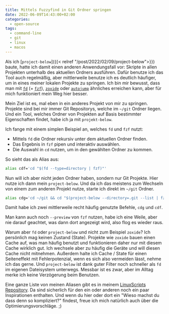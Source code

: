 ```yaml
---
title: Mittels Fuzzyfind in Git Ordner springen
date: 2022-06-09T14:43:00+02:00
categories:
  - open-source
tags:
  - command-line
  - git
  - linux
  - macos
---
```

Als ich [`project-below`]({{< relref "/post/2022/02/09/project-below">}}) baute, hatte ich damit einen anderen Anwendungsfall vor:
Skripte in allen Projekten unterhalb des aktuellen Ordners ausführen.
Dafür benutze ich das Tool auch regelmäßig, aber mittlerweile benutze ich es deutlich häufiger, um in eines meiner lokalen Projekte zu springen.
Ich bin mir bewusst, dass man mit [`fd`](https://github.com/sharkdp/fd) (+ [`fzf`](https://github.com/junegunn/fzf)), [`zoxide`](https://github.com/ajeetdsouza/zoxide) oder [`autojump`](https://github.com/wting/autojump) ähnliches erreichen kann, aber für mich funktioniert mein Weg hier besser.
<!--more-->

Mein Ziel ist es, mal eben in ein anderes Projekt von mir zu springen.
Projekte sind bei mir immer Git Repositorys, welche im `~/git` Ordner liegen.
Und ein Tool, welches Ordner von Projekten auf Basis bestimmter Eigenschaften findet, habe ich ja mit `projekt-below`.

Ich fange mit einem simplen Beispiel an, welches `fd` und `fzf` nutzt:

- Mittels `fd` die Ordner rekursiv unter dem aktuellen Ordner finden.
- Das Ergebnis in `fzf` pipen und interaktiv auswählen.
- Die Auswahl in `cd` nutzen, um in den gewählten Ordner zu kommen.

So sieht das als Alias aus:

```bash
alias cdf='cd "$(fd --type=directory | fzf)"'
```

Nun will ich aber nicht jeden Ordner haben, sondern nur Git Projekte.
Hier nutze ich dann mein `project-below`.
Und da ich das meistens zum Wechseln von einem zum anderen Projekt nutze, starte ich direkt im `~/git` Ordner.

```bash
alias cdg='cd ~/git && cd "$(project-below --directory=.git --list | fzf)"'
```

Damit habe ich zwei mittlerweile recht häufig genutzte Befehle, `cdg` und `cdf`.

Man kann auch noch `--preview` von `fzf` nutzen, habe ich eine Weile, aber nie darauf geachtet, was dann dort angezeigt wird, also flog es wieder raus.

Warum aber `fd` oder `project-below` und nicht zum Beispiel `zoxide`?
Ich persönlich mag keinen Zustand (State).
Projekte wie `zoxide` bauen einen Cache auf, was man häufig benutzt und funktionieren daher nur mit diesem Cache wirklich gut.
Ich wechsele aber zu häufig die Geräte und will diesen Cache nicht mitnehmen.
Außerdem halte ich Cache / State für einen Seiteneffekt mit Fehlerpotenzial, wenn es sich also vermeiden lässt, nehme ich das gerne.
Und `project-below` ist dank guter Filter noch schneller als `fd` im eigenen Dateisystem unterwegs.
Messbar ist es zwar, aber im Alltag merke ich keine Verzögerung beim Benutzen.

Eine ganze Liste von meinen Aliasen gibt es in meinem [LinuxScripts Repository](https://github.com/EdJoPaTo/LinuxScripts/blob/0793d9fb3b6f76c0301a61be1b8cf61830a60e81/configs/zsh/aliases.zsh).
Da sind sicherlich für den ein oder anderen noch ein paar Inspirationen enthalten.
Und wenn du hier oder dort ein "Wieso machst du dass denn so kompliziert?" findest, freue ich mich natürlich auch über die Optimierungsvorschläge. ;)
